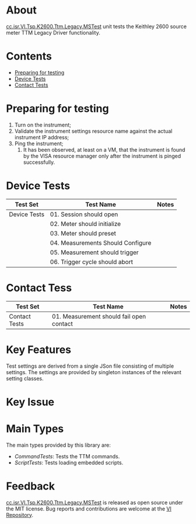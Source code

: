 # About

[cc.isr.VI.Tsp.K2600.Ttm.Legacy.MSTest] unit tests the Keithley 2600 source meter TTM Legacy Driver functionality.

# Contents

  - [Preparing for testing](#preparing_for_testing)
  - [Device Tests](#device_tests)
  - [Contact Tests](#contact_tests)

<a name="preparing_for_testing"></a>
# Preparing for testing

1. Turn on the instrument;
1. Validate the instrument settings resource name against the actual instrument IP address;
1. Ping the instrument;
    1. It has been observed, at least on a VM, that the instrument is found by the VISA resource manager only after the instrument is pinged successfully.

<a name="device_tests"></a>
# Device Tests

| Test Set     | Test Name                         | Notes |
|--------------|-----------------------------------|-------|
| Device Tests | 01. Session should open           |       |
|              | 02. Meter should initialize       |       |
|              | 03. Meter should preset           |       |
|              | 04. Measurements Should Configure |       |
|              | 05. Measurement should trigger    |       |
|              | 06. Trigger cycle should abort    |       |

<a name="contact_tests"></a>
# Contact Tess

| Test Set      | Test Name                                | Notes |
|---------------|------------------------------------------|-------|
| Contact Tests | 01. Measurement should fail open contact |       |

# Key Features

Test settings are derived from a single JSon file consisting of multiple settings. The settings are provided by singleton instances of the relevant setting classes.

# Key Issue

# Main Types

The main types provided by this library are:

* _CommandTests_: Tests the TTM commands.
* _ScriptTests_: Tests loading embedded scripts.
 
# Feedback

[cc.isr.VI.Tsp.K2600.Ttm.Legacy.MSTest] is released as open source under the MIT license.
Bug reports and contributions are welcome at the [VI Repository].

[VI Repository]: https://www.github.com/atecoder/ds.vi.ivi
[cc.isr.VI.Tsp.K2600.Ttm.Legacy.MSTest]: https://github.com/atecoder/dn.vi.ivi/src/vi/k2600.ttm/k2600.ttm.legacy.mstest
